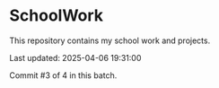 # SchoolWork

This repository contains my school work and projects.

Last updated: 2025-04-06 19:31:00

Commit #3 of 4 in this batch.